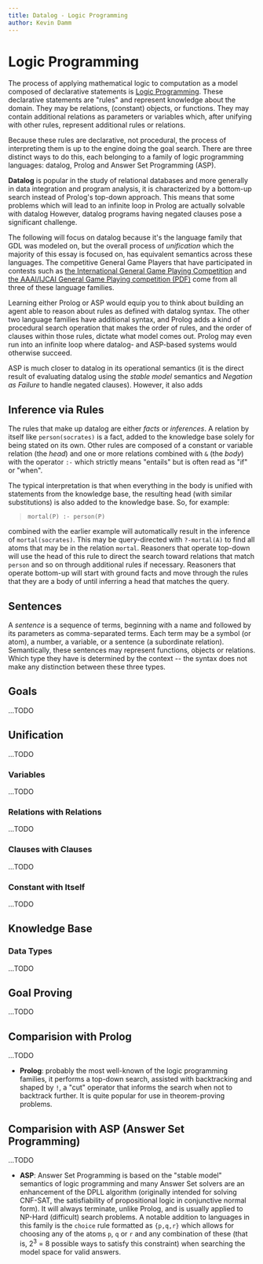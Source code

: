 ```yaml
---
title: Datalog - Logic Programming
author: Kevin Damm
---
```


# Logic Programming

The process of applying mathematical logic to computation as a model composed
of declarative statements is
[Logic Programming](https://en.wikipedia.org/wiki/Logic_programming).  These
declarative statements are "rules" and represent knowledge about the domain.
They may be relations, (constant) objects, or functions.  They may contain
additional relations as parameters or variables which, after unifying with other
rules, represent additional rules or relations.

Because these rules are declarative, not procedural, the process of interpreting
them is up to the engine doing the goal search.  There are three distinct ways
to do this, each belonging to a family of logic programming languages: datalog,
Prolog and Answer Set Programming (ASP).
  
**Datalog** is popular in the study of relational databases and more generally
in data integration and program analysis, it is characterized by a bottom-up
search instead of Prolog's top-down approach.  This means that some problems
which will lead to an infinite loop in Prolog are actually solvable with datalog
However, datalog programs having negated clauses pose a significant challenge.

The following will focus on datalog because it's the language family that GDL
was modeled on, but the overall process of *unification* which the majority of
this essay is focused on, has equivalent semantics across these languages.  The
competitive General Game Players that have participated in contests such as
[the International General Game Playing Competition](http://logic.stanford.edu/ggp/readings/retrospective.html)
and
[the AAAI/IJCAI General Game Playing competition (PDF)](https://ojs.aaai.org/aimagazine/index.php/aimagazine/article/view/2475/2361)
come from all three of these language families.

Learning either Prolog or ASP would equip you to think about building an agent
able to reason about rules as defined with datalog syntax.  The other two
language families have additional syntax, and Prolog adds a kind of procedural
search operation that makes the order of rules, and the order of clauses
within those rules, dictate what model comes out.  Prolog may even run into
an infinite loop where datalog- and ASP-based systems would otherwise succeed.

ASP is much closer to datalog in its operational semantics (it is the direct
result of evaluating datalog using the *stable model* semantics and *Negation
as Failure* to handle negated clauses).  However, it also adds 



## Inference via Rules

The rules that make up datalog are either *facts* or *inferences*.  A relation
by itself like `person(socrates)` is a fact, added to the knowledge base solely
for being stated on its own.  Other rules are composed of a constant or variable
relation (the *head*) and one or more relations combined with `&` (the *body*)
with the operator `:-` which strictly means "entails" but is often read as "if"
or "when".

The typical interpretation is that when everything in the body is unified with
statements from the knowledge base, the resulting head (with similar
substitutions) is also added to the knowledge base.  So, for example:

> `mortal(P) :- person(P)`

combined with the earlier example will automatically result in the inference of
`mortal(socrates)`.  This may be query-directed with `?-mortal(A)` to find all
atoms that may be in the relation `mortal`.   Reasoners that operate top-down
will use the head of this rule to direct the search toward relations that match
`person` and so on through additional rules if necessary.  Reasoners that
operate bottom-up will start with ground facts and move through the rules that
they are a body of until inferring a head that matches the query.


## Sentences

A *sentence* is a sequence of terms, beginning with a name and followed by its
parameters as comma-separated terms.  Each term may be a symbol (or atom), a
number, a variable, or a sentence (a subordinate relation).  Semantically, these
sentences may represent functions, objects or relations.  Which type they have
is determined by the context -- the syntax does not make any distinction between
these three types.


## Goals

...TODO


## Unification

...TODO

### Variables

...TODO


### Relations with Relations

...TODO


### Clauses with Clauses

...TODO


### Constant with Itself

...TODO


## Knowledge Base

### Data Types

...TODO


## Goal Proving

...TODO



## Comparision with Prolog

...TODO 

 - **Prolog**: probably the most well-known of the logic programming families,
   it performs a top-down search, assisted with backtracking and shaped by `!`,
   a "cut" operator that informs the search when not to backtrack further. 
   It is quite popular for use in theorem-proving problems.
 

## Comparision with ASP (Answer Set Programming)

...TODO

 - **ASP**: Answer Set Programming is based on the "stable model" semantics of
   logic programming and many Answer Set solvers are an enhancement of the DPLL
   algorithm (originally intended for solving CNF-SAT, the satisfiability of
   propositional logic in conjunctive normal form).  It will always terminate,
   unlike Prolog, and is usually applied to NP-Hard (difficult) search problems.
   A notable addition to languages in this family is the `choice` rule formatted
   as `{p,q,r}` which allows for choosing any of the atoms `p`, `q` or `r` and
   any combination of these (that is, 2<sup>3</sup> = 8 possible ways to satisfy
   this constraint) when searching the model space for valid answers.
